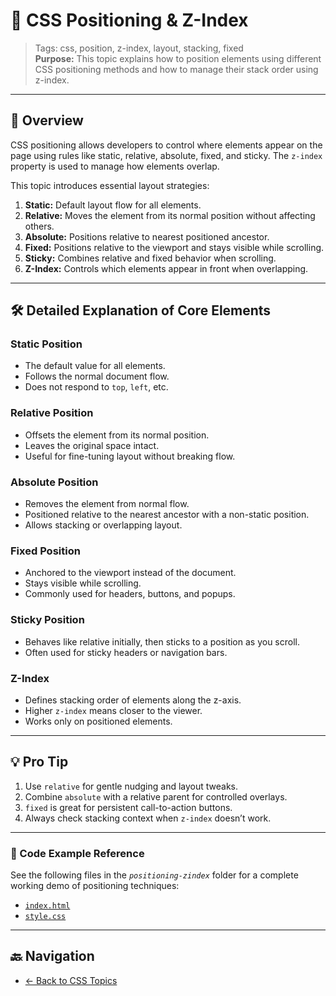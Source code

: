 # 📌 CSS Positioning & Z-Index

> Tags: css, position, z-index, layout, stacking, fixed  
> **Purpose:** This topic explains how to position elements using different CSS positioning methods and how to manage their stack order using z-index.

---

## 📖 Overview

CSS positioning allows developers to control where elements appear on the page using rules like static, relative, absolute, fixed, and sticky. The `z-index` property is used to manage how elements overlap.

This topic introduces essential layout strategies:

1. **Static:** Default layout flow for all elements.  
2. **Relative:** Moves the element from its normal position without affecting others.  
3. **Absolute:** Positions relative to nearest positioned ancestor.  
4. **Fixed:** Positions relative to the viewport and stays visible while scrolling.  
5. **Sticky:** Combines relative and fixed behavior when scrolling.  
6. **Z-Index:** Controls which elements appear in front when overlapping.

---

## 🛠️ Detailed Explanation of Core Elements

### Static Position

- The default value for all elements.  
- Follows the normal document flow.  
- Does not respond to `top`, `left`, etc.

### Relative Position

- Offsets the element from its normal position.  
- Leaves the original space intact.  
- Useful for fine-tuning layout without breaking flow.

### Absolute Position

- Removes the element from normal flow.  
- Positioned relative to the nearest ancestor with a non-static position.  
- Allows stacking or overlapping layout.

### Fixed Position

- Anchored to the viewport instead of the document.  
- Stays visible while scrolling.  
- Commonly used for headers, buttons, and popups.

### Sticky Position

- Behaves like relative initially, then sticks to a position as you scroll.  
- Often used for sticky headers or navigation bars.

### Z-Index

- Defines stacking order of elements along the z-axis.  
- Higher `z-index` means closer to the viewer.  
- Works only on positioned elements.

---

## 💡 Pro Tip

1. Use `relative` for gentle nudging and layout tweaks.  
2. Combine `absolute` with a relative parent for controlled overlays.  
3. `fixed` is great for persistent call-to-action buttons.  
4. Always check stacking context when `z-index` doesn’t work.

---

### 🧪 Code Example Reference

See the following files in the _`positioning-zindex`_ folder for a complete working demo of positioning techniques:

- [`index.html`](index.html)  
- [`style.css`](style.css)

---

## 🔙 Navigation

- [← Back to CSS Topics](../README.md)

